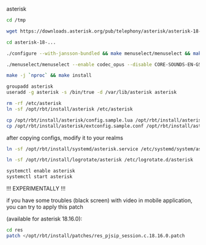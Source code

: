 asterisk

```bash
cd /tmp

wget https://downloads.asterisk.org/pub/telephony/asterisk/asterisk-18-current.tar.gz -O - | gzip -dc | tar -xvf -

cd asterisk-18-...

./configure --with-jansson-bundled && make menuselect/menuselect && make menuselect-tree

./menuselect/menuselect --enable codec_opus --disable CORE-SOUNDS-EN-GSM --enable CORE-SOUNDS-EN-WAV --enable CORE-SOUNDS-RU-WAV --enable MOH-OPSOUND-WAV

make -j `nproc` && make install
```

```bash
groupadd asterisk
useradd -g asterisk -s /bin/true -d /var/lib/asterisk asterisk
```

```bash
rm -rf /etc/asterisk
ln -sf /opt/rbt/install/asterisk /etc/asterisk
```

```bash
cp /opt/rbt/install/asterisk/config.sample.lua /opt/rbt/install/asterisk/config.lua
cp /opt/rbt/install/asterisk/extconfig.sample.conf /opt/rbt/install/asterisk/extconfig.conf
```

after copying configs, modify it to your realms

```bash
ln -sf /opt/rbt/install/systemd/asterisk.service /etc/systemd/system/asterisk.service
```

```bash
ln -sf /opt/rbt/install/logrotate/asterisk /etc/logrotate.d/asterisk
```

```bash
systemctl enable asterisk
systemctl start asterisk
```

!!! EXPERIMENTALLY !!!

if you have some troubles (black screen) with video in mobile application, you can try to apply this patch

(available for asterisk 18.16.0):

```bash
cd res
patch </opt/rbt/install/patches/res_pjsip_session.c.18.16.0.patch
```